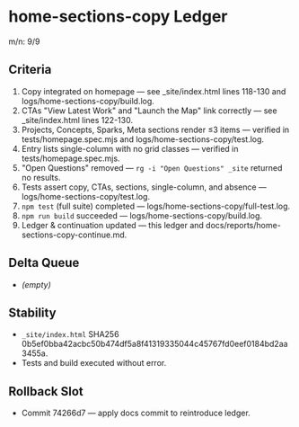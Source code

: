# home-sections-copy Ledger

m/n: 9/9

## Criteria
1. Copy integrated on homepage — see _site/index.html lines 118-130 and logs/home-sections-copy/build.log.
2. CTAs "View Latest Work" and "Launch the Map" link correctly — see _site/index.html lines 122-130.
3. Projects, Concepts, Sparks, Meta sections render ≤3 items — verified in tests/homepage.spec.mjs and logs/home-sections-copy/test.log.
4. Entry lists single-column with no grid classes — verified in tests/homepage.spec.mjs.
5. "Open Questions" removed — `rg -i "Open Questions" _site` returned no results.
6. Tests assert copy, CTAs, sections, single-column, and absence — logs/home-sections-copy/test.log.
7. `npm test` (full suite) completed — logs/home-sections-copy/full-test.log.
8. `npm run build` succeeded — logs/home-sections-copy/build.log.
9. Ledger & continuation updated — this ledger and docs/reports/home-sections-copy-continue.md.

## Delta Queue
- *(empty)*

## Stability
- `_site/index.html` SHA256 0b5ef0bba42acbc50b474df5a8f41319335044c45767fd0eef0184bd2aa3455a.
- Tests and build executed without error.

## Rollback Slot
- Commit 74266d7 — apply docs commit to reintroduce ledger.
